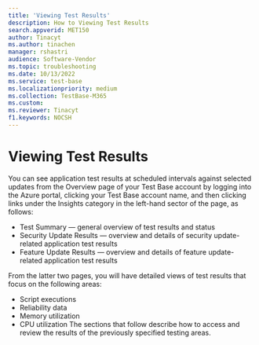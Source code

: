 ```yaml
---
title: 'Viewing Test Results'
description: How to Viewing Test Results
search.appverid: MET150
author: Tinacyt
ms.author: tinachen
manager: rshastri
audience: Software-Vendor
ms.topic: troubleshooting
ms.date: 10/13/2022
ms.service: test-base
ms.localizationpriority: medium
ms.collection: TestBase-M365
ms.custom:
ms.reviewer: Tinacyt
f1.keywords: NOCSH
---
```


# Viewing Test Results

You can see application test results at scheduled intervals against selected updates from the Overview page of your Test Base account by logging into the Azure portal, clicking your Test Base account name, and then clicking links under the Insights category in the left-hand sector of the page, as follows:

- Test Summary — general overview of test results and status
-	Security Update Results — overview and details of security update-related application test results
-	Feature Update Results — overview and details of feature update-related application test results 

From the latter two pages, you will have detailed views of test results that focus on the following areas: 
-	Script executions 
-	Reliability data
-	Memory utilization
-	CPU utilization
The sections that follow describe how to access and review the results of the previously specified testing areas.


